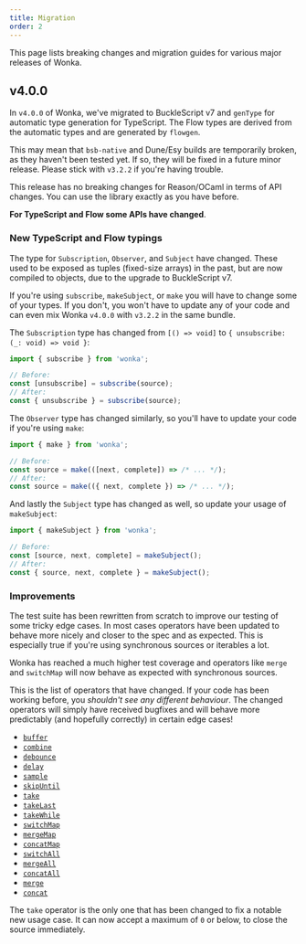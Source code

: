 ```yaml
---
title: Migration
order: 2
---
```


This page lists breaking changes and migration guides for
various major releases of Wonka.

## v4.0.0

In `v4.0.0` of Wonka, we've migrated to BuckleScript v7 and
`genType` for automatic type generation for TypeScript. The
Flow types are derived from the automatic types and are generated
by `flowgen`.

This may mean that `bsb-native` and Dune/Esy builds are temporarily
broken, as they haven't been tested yet. If so, they will be fixed
in a future minor release. Please stick with `v3.2.2` if you're having
trouble.

This release has no breaking changes for Reason/OCaml in terms of
API changes. You can use the library exactly as you have before.

**For TypeScript and Flow some APIs have changed**.

### New TypeScript and Flow typings

The type for `Subscription`, `Observer`, and `Subject` have changed.
These used to be exposed as tuples (fixed-size arrays) in the past,
but are now compiled to objects, due to the upgrade to BuckleScript v7.

If you're using `subscribe`, `makeSubject`, or `make` you will have
to change some of your types. If you don't, you won't have to update
any of your code and can even mix Wonka `v4.0.0` with `v3.2.2` in the
same bundle.

The `Subscription` type has changed from `[() => void]` to
`{ unsubscribe: (_: void) => void }`:

```ts
import { subscribe } from 'wonka';

// Before:
const [unsubscribe] = subscribe(source);
// After:
const { unsubscribe } = subscribe(source);
```

The `Observer` type has changed similarly, so you'll have to
update your code if you're using `make`:

```ts
import { make } from 'wonka';

// Before:
const source = make(([next, complete]) => /* ... */);
// After:
const source = make(({ next, complete }) => /* ... */);
```

And lastly the `Subject` type has changed as well, so update
your usage of `makeSubject`:

```ts
import { makeSubject } from 'wonka';

// Before:
const [source, next, complete] = makeSubject();
// After:
const { source, next, complete } = makeSubject();
```

### Improvements

The test suite has been rewritten from scratch to improve our
testing of some tricky edge cases. In most cases operators have
been updated to behave more nicely and closer to the spec and
as expected. This is especially true if you're using synchronous
sources or iterables a lot.

Wonka has reached a much higher test coverage and operators like
`merge` and `switchMap` will now behave as expected with synchronous
sources.

This is the list of operators that have changed. If your code has
been working before, you _shouldn't see any different behaviour_.
The changed operators will simply have received bugfixes and will
behave more predictably (and hopefully correctly) in certain edge cases!

- [`buffer`](./api/operators.md#buffer)
- [`combine`](./api/operators.md#combine)
- [`debounce`](./api/operators.md#debounce)
- [`delay`](./api/operators.md#delay)
- [`sample`](./api/operators.md#sample)
- [`skipUntil`](./api/operators.md#skipuntil)
- [`take`](./api/operators.md#take)
- [`takeLast`](./api/operators.md#takelast)
- [`takeWhile`](./api/operators.md#takewhile)
- [`switchMap`](./api/operators.md#switchmap)
- [`mergeMap`](./api/operators.md#mergemap)
- [`concatMap`](./api/operators.md#concatmap)
- [`switchAll`](./api/operators.md#switchall)
- [`mergeAll`](./api/operators.md#mergeall)
- [`concatAll`](./api/operators.md#concatall)
- [`merge`](./api/operators.md#merge)
- [`concat`](./api/operators.md#concat)

The `take` operator is the only one that has been changed to fix
a notable new usage case. It can now accept a maximum of `0` or below,
to close the source immediately.
